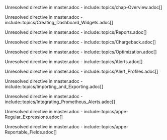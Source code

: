 Unresolved directive in master.adoc -
include::topics/chap-Overview.adoc\[\]

Unresolved directive in master.adoc -
include::topics/Creating\_Dashboard\_Widgets.adoc\[\]

Unresolved directive in master.adoc - include::topics/Reports.adoc\[\]

Unresolved directive in master.adoc -
include::topics/Chargeback.adoc\[\]

Unresolved directive in master.adoc -
include::topics/Optimization.adoc\[\]

Unresolved directive in master.adoc - include::topics/Alerts.adoc\[\]

Unresolved directive in master.adoc -
include::topics/Alert\_Profiles.adoc\[\]

Unresolved directive in master.adoc -
include::topics/Importing\_and\_Exporting.adoc\[\]

Unresolved directive in master.adoc -
include::topics/Integrating\_Prometheus\_Alerts.adoc\[\]

Unresolved directive in master.adoc -
include::topics/appe-Regular\_Expressions.adoc\[\]

Unresolved directive in master.adoc -
include::topics/appe-Reportable\_Fields.adoc\[\]
